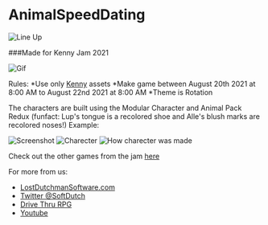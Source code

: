 # AnimalSpeedDating

![Line Up](https://img.itch.zone/aW1nLzY4OTA1NTcucG5n/original/kPDm2j.png)

###Made for Kenny Jam 2021

![Gif](https://img.itch.zone/aW1nLzY3OTQ1NDEuZ2lm/original/F%2FxaEn.gif)

Rules:
*Use only [Kenny](https://kenney.nl/) assets
*Make game between August 20th 2021 at 8:00 AM to August 22nd 2021 at 8:00 AM
*Theme is Rotation

The characters are built using the Modular Character and Animal Pack Redux (funfact: Lup's tongue is a recolored shoe and Alle's blush marks are recolored noses!)
Example:

![Screenshot](https://img.itch.zone/aW1hZ2UvMTE2NzY0NC82Nzk0NTI2LnBuZw==/original/25KtD6.png)
![Charecter](https://img.itch.zone/aW1nLzY3OTQ1NTgucG5n/original/G4JqhY.png)
![How charecter was made](https://img.itch.zone/aW1nLzY3OTQ1NTgucG5n/original/G4JqhY.png)

Check out the other games from the jam [here](https://itch.io/jam/kenney-jam-2021/entries)

For more from us:
* [LostDutchmanSoftware.com](http://lostdutchmansoftware.com/)
* [Twitter @SoftDutch](https://twitter.com/SoftDutch)
* [Drive Thru RPG](https://www.drivethrurpg.com/browse/pub/13903/Lost-Dutchman-Publishing)
* [Youtube](https://www.youtube.com/channel/UC0DOBzJirr9YCc0CMP7X32g)
